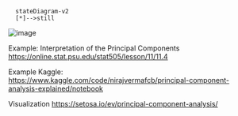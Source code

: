 
```mermaid
  stateDiagram-v2
  [*]-->still
  ```
![image](https://user-images.githubusercontent.com/69342162/236677484-0cb9e05b-c122-4d46-9456-6145ab3425be.png)


Example: Interpretation of the Principal Components </br>
https://online.stat.psu.edu/stat505/lesson/11/11.4

Example Kaggle: </br>
https://www.kaggle.com/code/nirajvermafcb/principal-component-analysis-explained/notebook

Visualization
https://setosa.io/ev/principal-component-analysis/

